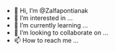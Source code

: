 - 👋 Hi, I’m @Zalfapontianak
- 👀 I’m interested in ...
- 🌱 I’m currently learning ...
- 💞️ I’m looking to collaborate on ...
- 📫 How to reach me ...

<!---
Zalfapontianak/Zalfapontianak is a ✨ special ✨ repository because its `README.md` (this file) appears on your GitHub profile.
You can click the Preview link to take a look at your changes.
--->
